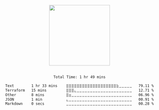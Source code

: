 <!-- ### Analytics -->
<div align="center">
  <img height="200em" src="https://github-readme-stats.vercel.app/api?username=nu1997&show_icons=true&count_private=true&bg_color=30,e96443,904e95&title_color=fff&text_color=fff&icon_color=fff"/>
</div>
<br>
<div align="center" >
<!--START_SECTION:waka-->

```txt
Total Time: 1 hr 49 mins

Text        1 hr 33 mins    ⣿⣿⣿⣿⣿⣿⣿⣿⣿⣿⣿⣿⣿⣿⣿⣿⣿⣿⣿⣷⣀⣀⣀⣀⣀   79.11 %
Terraform   15 mins         ⣿⣿⣿⣄⣀⣀⣀⣀⣀⣀⣀⣀⣀⣀⣀⣀⣀⣀⣀⣀⣀⣀⣀⣀⣀   12.71 %
Other       8 mins          ⣿⣶⣀⣀⣀⣀⣀⣀⣀⣀⣀⣀⣀⣀⣀⣀⣀⣀⣀⣀⣀⣀⣀⣀⣀   06.96 %
JSON        1 min           ⣄⣀⣀⣀⣀⣀⣀⣀⣀⣀⣀⣀⣀⣀⣀⣀⣀⣀⣀⣀⣀⣀⣀⣀⣀   00.91 %
Markdown    0 secs          ⣀⣀⣀⣀⣀⣀⣀⣀⣀⣀⣀⣀⣀⣀⣀⣀⣀⣀⣀⣀⣀⣀⣀⣀⣀   00.28 %
```

<!--END_SECTION:waka-->
</div>

<!-- NOT IN USE
<br>
<div align="center" display="flex">
  <img height="250em" src="https://github-readme-stats.vercel.app/api/top-langs/?username=nu1997&title_color=904e95"/>
  <img height="250em" src="https://github-readme-stats.vercel.app/api/wakatime?username=nu1997&layout=compact&title_color=904e95"/>
</div>
-->
